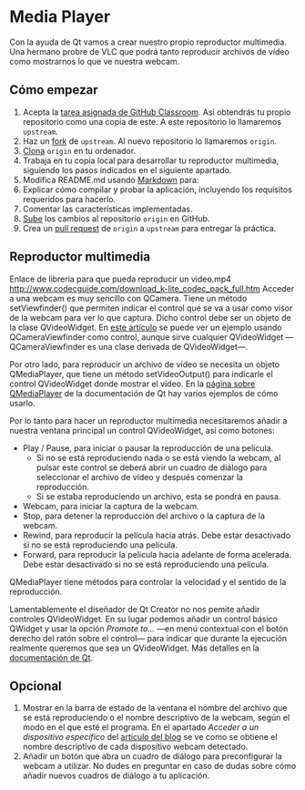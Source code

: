 # Media Player

Con la ayuda de Qt vamos a crear nuestro propio reproductor multimedia. Una hermano probre de VLC que podrá tanto reproducir archivos de vídeo como mostrarnos lo que ve nuestra webcam.

## Cómo empezar

 1. Acepta la [tarea asignada de GitHub Classroom](https://classroom.github.com/assignment-invitations/46f88252daeca0a45aa569491fef1c00). Así obtendrás tu propio repositorio como una copia de este. A este repositorio lo llamaremos `upstream`.
 2. Haz un [fork](https://guides.github.com/activities/forking/) de `upstream`. Al nuevo repositorio lo llamaremos `origin`.
 3. [Clona](http://gitref.org/creating/#clone) `origin` en tu ordenador.
 4. Trabaja en tu copia local para desarrollar tu reproductor multimedia, siguiendo los pasos indicados en el siguiente apartado.
 5. Modifica README.md usando [Markdown](https://guides.github.com/features/mastering-markdown/) para:
   1. Explicar cómo compilar y probar la aplicación, incluyendo los requisitos requeridos para hacerlo.
   3. Comentar las características implementadas.
 5. [Sube](http://gitref.org/remotes/#push) los cambios al repositorio `origin` en GitHub.
 6. Crea un [pull request](https://help.github.com/articles/creating-a-pull-request) de `origin` a `upstream` para entregar la práctica.

## Reproductor multimedia
Enlace de libreria  para que pueda reproducir un video.mp4 http://www.codecguide.com/download_k-lite_codec_pack_full.htm
Acceder a una webcam es muy sencillo con QCamera. Tiene un método setViewfinder() que permiten indicar el control que se va a usar como visor de la webcam para ver lo que captura. Dicho control debe ser un objeto de la clase QVideoWidget. En [este artículo](https://jmtorres.webs.ull.es/me/2014/02/capturando-secuencias-de-video-con-qt/) se puede ver un ejemplo usando QCameraViewfinder como control, aunque sirve cualquier QVideoWidget —QCameraViewfinder es una clase derivada de QVideoWidget—.

Por otro lado, para reproducir un archivo de vídeo se necesita un objeto QMediaPlayer, que tiene un método setVideoOutput() para indicarle el control QVideoWidget donde mostrar el vídeo. En la [página sobre QMediaPlayer](http://doc.qt.io/qt-5/qmediaplayer.html#details) de la documentación de Qt hay varios ejemplos de cómo usarlo.

Por lo tanto para hacer un reproductor multimedia necesitaremos añadir a nuestra ventana principal un control QVideoWidget, así como botones:

 * Play / Pause, para iniciar o pausar la reproducción de una película.
   * Si no se está reproduciendo nada o se está viendo la webcam, al pulsar este control se deberá abrir un cuadro de diálogo para seleccionar el archivo de vídeo y después comenzar la reproducción.
   * Si se estaba reproduciendo un archivo, esta se pondrá en pausa.
 * Webcam, para iniciar la captura de la webcam.
 * Stop, para detener la reproducción del archivo o la captura de la webcam.
 * Rewind, para reproducir la película hacia atrás. Debe estar desactivado si no se está reproduciendo una película.
 * Forward, para reproducir la película hacia adelante de forma acelerada. Debe estar desactivado si no se está reproduciendo una película.
 
QMediaPlayer tiene métodos para controlar la velocidad y el sentido de la reproducción.
 
Lamentablemente el diseñador de Qt Creator no nos pemite añadir controles QVideoWidget. En su lugar podemos añadir un control básico QWidget y usar la opción _Promote to..._ —en menú contextual con el botón derecho del ratón sobre el control— para indicar que durante la ejecución realmente queremos que sea un QVideoWidget. Más detalles en la [documentación de Qt](http://doc.qt.io/qt-4.8/designer-using-custom-widgets.html#promoting-widgets).

## Opcional

 1. Mostrar en la barra de estado de la ventana el nombre del archivo que se está reproduciendo o el nombre descriptivo de la webcam, según el modo en el que esté el programa. En el apartado _Acceder a un dispositivo específico_ del [artículo del blog](https://jmtorres.webs.ull.es/me/2014/02/capturando-secuencias-de-video-con-qt/) se ve como se obtiene el nombre descriptivo de cada dispositivo webcam detectado.
 2. Añadir un botón que abra un cuadro de diálogo para preconfigurar la webcam a utilizar. No dudes en preguntar en caso de dudas sobre cómo añadir nuevos cuadros de diálogo a tu aplicación.
